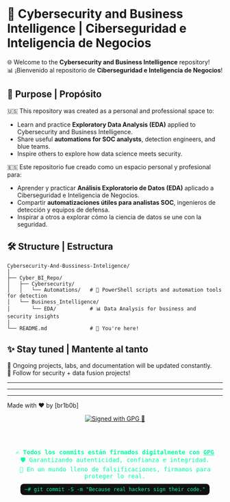 # 💼 Cybersecurity and Business Intelligence | Ciberseguridad e Inteligencia de Negocios

🌐 Welcome to the **Cybersecurity and Business Intelligence** repository!  
📊 ¡Bienvenido al repositorio de **Ciberseguridad e Inteligencia de Negocios**!  

## 🧠 Purpose | Propósito

🇺🇸 This repository was created as a personal and professional space to:  
- Learn and practice **Exploratory Data Analysis (EDA)** applied to Cybersecurity and Business Intelligence.
- Share useful **automations for SOC analysts**, detection engineers, and blue teams.
- Inspire others to explore how data science meets security.  

🇪🇸 Este repositorio fue creado como un espacio personal y profesional para:  
- Aprender y practicar **Análisis Exploratorio de Datos (EDA)** aplicado a Ciberseguridad e Inteligencia de Negocios.
- Compartir **automatizaciones útiles para analistas SOC**, ingenieros de detección y equipos de defensa.
- Inspirar a otros a explorar cómo la ciencia de datos se une con la seguridad.

## 🛠️ Structure | Estructura

```
Cybersecurity-And-Bussiness-Inteligence/
│
├── Cyber_BI_Repo/
│   ├── Cybersecurity/
│   │   └── Automations/   # 🔁 PowerShell scripts and automation tools for detection
│   └── Business_Intelligence/
│       └── EDA/           # 📊 Data Analysis for business and security insights
│
└── README.md              # 📘 You're here!
```

## ✨ Stay tuned | Mantente al tanto

🚀 Ongoing projects, labs, and documentation will be updated constantly.  
🔐 Follow for security + data fusion projects!

---


---


---

Made with ❤️ by [br1b0b]


<!-- 👾 HACKER STYLE GPG BADGE 💾 -->
<div align="center">

  <a href="https://gnupg.org/" target="_blank">
    <img src="https://img.shields.io/badge/COMMITS%20SIGNED-HACKER%20VERIFIED-%2300ff9f?style=for-the-badge&logo=gnupg&logoColor=black" alt="Signed with GPG 🔐">
  </a>

  <br><br>

  <p style="font-family:'Fira Code', monospace; color:#00ff9f; font-size:14px;">
    <strong>✍️ Todos los commits están firmados digitalmente con <a href="https://gnupg.org/" target="_blank" style="color:#00ff9f;">GPG</a></strong><br>
    🛡️ Garantizando autenticidad, confianza e integridad.<br>
    🧠 En un mundo lleno de falsificaciones, firmamos para proteger lo real.<br><br>
    <code style="background:#111; padding:6px 10px; border-radius:8px;">~# git commit -S -m "Because real hackers sign their code."</code>
  </p>

</div>






